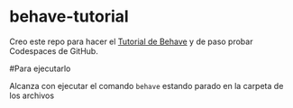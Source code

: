 # behave-tutorial
Creo este repo para hacer el [Tutorial de Behave](https://behave.readthedocs.io/en/latest/tutorial/) y de paso probar Codespaces de GitHub.


#Para ejecutarlo

Alcanza con ejecutar el comando `behave` estando parado en la carpeta de los archivos